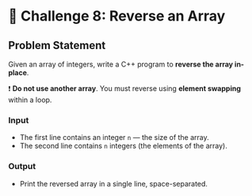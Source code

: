 # 🔁 Challenge 8: Reverse an Array

## Problem Statement

Given an array of integers, write a C++ program to **reverse the array in-place**.

❗ **Do not use another array**. You must reverse using **element swapping** within a loop.

### Input
- The first line contains an integer `n` — the size of the array.
- The second line contains `n` integers (the elements of the array).

### Output
- Print the reversed array in a single line, space-separated.